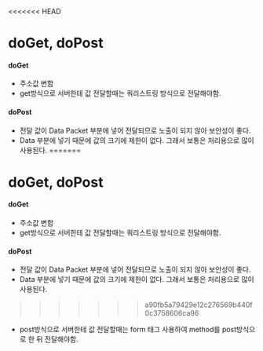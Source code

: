 <<<<<<< HEAD
# doGet, doPost

#### doGet

- 주소값 변함
- get방식으로 서버한테 값 전달할때는 쿼리스트링 방식으로 전달해야함.

#### doPost

- 전달 값이 Data Packet 부분에 넣어 전달되므로 노출이 되지 않아 보안성이 좋다.
- Data 부분에 넣기 때문에 값의 크기에 제한이 없다. 그래서 보통은 처리용으로 많이 사용된다.
=======
# doGet, doPost

#### doGet

- 주소값 변함
- get방식으로 서버한테 값 전달할때는 쿼리스트링 방식으로 전달해야함.

#### doPost

- 전달 값이 Data Packet 부분에 넣어 전달되므로 노출이 되지 않아 보안성이 좋다.
- Data 부분에 넣기 때문에 값의 크기에 제한이 없다. 그래서 보통은 처리용으로 많이 사용된다.
>>>>>>> a90fb5a79429e12c276569b440f0c3758606ca96
- post방식으로 서버한테 값 전달할때는 form 태그 사용하여  method를 post방식으로 한 뒤 전달해야함.